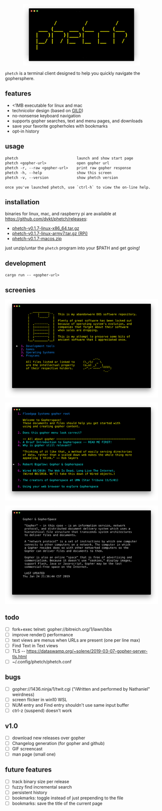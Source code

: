 <!--
      /         /         /
 ___ (___  ___ (___  ___ (___
|   )|   )|___)|    |    |   )
|__/ |  / |__  |__  |__  |  /
|
--> <p align="center"> <img src="./img/logo.png"> </p>

`phetch` is a terminal client designed to help you quickly navigate 
the gophersphere.

## features

- <1MB executable for linux and mac
- technicolor design (based on [GILD](https://github.com/dvkt/gild))
- no-nonsense keyboard navigation
- supports gopher searches, text and menu pages, and downloads
- save your favorite gopherholes with bookmarks
- opt-in history

## usage

    phetch                           launch and show start page
    phetch <gopher-url>              open gopher url
    phetch -r, --raw <gopher-url>    print raw gopher response
    phetch -h, --help                show this screen
    phetch -v, --version             show phetch version

    once you've launched phetch, use `ctrl-h` to view the on-line help.

## installation

binaries for linux, mac, and raspberry pi are available 
at https://github.com/dvkt/phetch/releases:

- [phetch-v0.1.7-linux-x86_64.tar.gz][0]
- [phetch-v0.1.7-linux-armv7.tar.gz (RPi)][1]
- [phetch-v0.1.7-macos.zip][2]

just unzip/untar the `phetch` program into your $PATH and get going!

## development

    cargo run -- <gopher-url>

## screenies

![DOS Archive](./img/dos.png)

![Menu View](./img/menu-view.png)

![Text View](./img/text-view.png)

## todo

- [ ] fork+exec telnet: gopher://bitreich.org/1/lawn/bbs
- [ ] improve render() performance
- [ ] text views are menus when URLs are present (one per line max)
- [ ] Find Text in Text views
- [ ] TLS -- https://dataswamp.org/~solene/2019-03-07-gopher-server-tls.html
- [ ] ~/.config/phetch/phetch.conf

## bugs

- [ ] gopher://1436.ninja/1/twit.cgi ("iWritten and performed by Nathaniel" weirdness)
- [ ] screen flicker in win10 WSL
- [ ] NUM entry and Find entry shouldn't use same input buffer
- [ ] ctrl-z (suspend) doesn't work

## v1.0

- [ ] download new releases over gopher
- [ ] Changelog generation (for gopher and github)
- [ ] GIF screencast 
- [ ] man page (small one)

## future features 

- [ ] track binary size per release
- [ ] fuzzy find incremental search
- [ ] persistent history
- [ ] bookmarks: toggle instead of just prepending to the file
- [ ] bookmarks: save the title of the current page

[0]: https://github.com/dvkt/phetch/releases/download/v0.1.7/phetch-v0.1.7-linux-x86_64.tar.gz
[1]: https://github.com/dvkt/phetch/releases/download/v0.1.7/phetch-v0.1.7-linux-armv7.tar.gz
[2]: https://github.com/dvkt/phetch/releases/download/v0.1.7/phetch-v0.1.7-macos.zip
